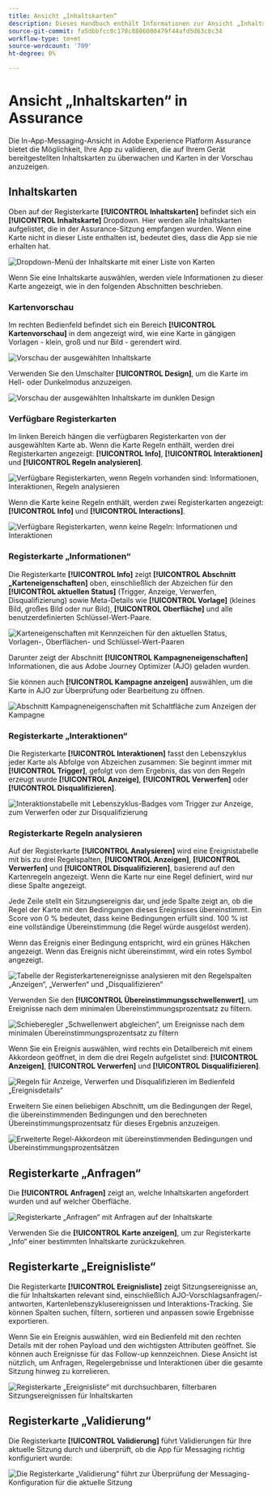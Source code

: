 ```yaml
---
title: Ansicht „Inhaltskarten“
description: Dieses Handbuch enthält Informationen zur Ansicht „Inhaltskarten“ in Adobe Experience Platform Assurance.
source-git-commit: fa5dbbfcc0c178c8886000479f44afd5d63c8c34
workflow-type: tm+mt
source-wordcount: '709'
ht-degree: 0%

---
```


# Ansicht „Inhaltskarten“ in Assurance

Die In-App-Messaging-Ansicht in Adobe Experience Platform Assurance bietet die Möglichkeit, Ihre App zu validieren, die auf Ihrem Gerät bereitgestellten Inhaltskarten zu überwachen und Karten in der Vorschau anzuzeigen.

## Inhaltskarten

Oben auf der Registerkarte **[!UICONTROL Inhaltskarten]** befindet sich ein **[!UICONTROL Inhaltskarte]** Dropdown. Hier werden alle Inhaltskarten aufgelistet, die in der Assurance-Sitzung empfangen wurden. Wenn eine Karte nicht in dieser Liste enthalten ist, bedeutet dies, dass die App sie nie erhalten hat.

![Dropdown-Menü der Inhaltskarte mit einer Liste von Karten](./images/content-cards/dropdown.png)

Wenn Sie eine Inhaltskarte auswählen, werden viele Informationen zu dieser Karte angezeigt, wie in den folgenden Abschnitten beschrieben.

### Kartenvorschau

Im rechten Bedienfeld befindet sich ein Bereich **[!UICONTROL Kartenvorschau]** in dem angezeigt wird, wie eine Karte in gängigen Vorlagen - klein, groß und nur Bild - gerendert wird.

![Vorschau der ausgewählten Inhaltskarte](./images/content-cards/preview.png)

Verwenden Sie den Umschalter **[!UICONTROL Design]**, um die Karte im Hell- oder Dunkelmodus anzuzeigen.

![Vorschau der ausgewählten Inhaltskarte im dunklen Design](./images/content-cards/preview-dark.png)

### Verfügbare Registerkarten

Im linken Bereich hängen die verfügbaren Registerkarten von der ausgewählten Karte ab. Wenn die Karte Regeln enthält, werden drei Registerkarten angezeigt: **[!UICONTROL Info]**, **[!UICONTROL Interaktionen]** und **[!UICONTROL Regeln analysieren]**.

![Verfügbare Registerkarten, wenn Regeln vorhanden sind: Informationen, Interaktionen, Regeln analysieren](./images/content-cards/tabs-with-rules.png)

Wenn die Karte keine Regeln enthält, werden zwei Registerkarten angezeigt: **[!UICONTROL Info]** und **[!UICONTROL Interactions]**.

![Verfügbare Registerkarten, wenn keine Regeln: Informationen und Interaktionen](./images/content-cards/tabs-no-rules.png)

### Registerkarte „Informationen“

Die Registerkarte **[!UICONTROL Info]** zeigt **[!UICONTROL Abschnitt „Karteneigenschaften]** oben, einschließlich der Abzeichen für den **[!UICONTROL aktuellen Status]** (Trigger, Anzeige, Verwerfen, Disqualifizierung) sowie Meta-Details wie **[!UICONTROL Vorlage]** (kleines Bild, großes Bild oder nur Bild), **[!UICONTROL Oberfläche]** und alle benutzerdefinierten Schlüssel-Wert-Paare.

![Karteneigenschaften mit Kennzeichen für den aktuellen Status, Vorlagen-, Oberflächen- und Schlüssel-Wert-Paaren](./images/content-cards/card-properties.png)

Darunter zeigt der Abschnitt **[!UICONTROL Kampagneneigenschaften]** Informationen, die aus Adobe Journey Optimizer (AJO) geladen wurden.

Sie können auch **[!UICONTROL Kampagne anzeigen]** auswählen, um die Karte in AJO zur Überprüfung oder Bearbeitung zu öffnen.

![Abschnitt Kampagneneigenschaften mit Schaltfläche zum Anzeigen der Kampagne](./images/content-cards/campaign-properties.png)

### Registerkarte „Interaktionen“

Die Registerkarte **[!UICONTROL Interaktionen]** fasst den Lebenszyklus jeder Karte als Abfolge von Abzeichen zusammen: Sie beginnt immer mit **[!UICONTROL Trigger]**, gefolgt von dem Ergebnis, das von den Regeln erzeugt wurde **[!UICONTROL Anzeige]**, **[!UICONTROL Verwerfen]** oder **[!UICONTROL Disqualifizieren]**.

![Interaktionstabelle mit Lebenszyklus-Badges vom Trigger zur Anzeige, zum Verwerfen oder zur Disqualifizierung](./images/content-cards/interactions-tab.png)

### Registerkarte Regeln analysieren

Auf der Registerkarte **[!UICONTROL Analysieren]** wird eine Ereignistabelle mit bis zu drei Regelspalten, **[!UICONTROL Anzeigen]**, **[!UICONTROL Verwerfen]** und **[!UICONTROL Disqualifizieren]**, basierend auf den Kartenregeln angezeigt. Wenn die Karte nur eine Regel definiert, wird nur diese Spalte angezeigt.

Jede Zeile stellt ein Sitzungsereignis dar, und jede Spalte zeigt an, ob die Regel der Karte mit den Bedingungen dieses Ereignisses übereinstimmt. Ein Score von 0 % bedeutet, dass keine Bedingungen erfüllt sind. 100 % ist eine vollständige Übereinstimmung (die Regel würde ausgelöst werden).

Wenn das Ereignis einer Bedingung entspricht, wird ein grünes Häkchen angezeigt. Wenn das Ereignis nicht übereinstimmt, wird ein rotes Symbol angezeigt.

![Tabelle der Registerkartenereignisse analysieren mit den Regelspalten „Anzeigen“, „Verwerfen“ und „Disqualifizieren“](./images/content-cards/rules-tab.png)

Verwenden Sie den **[!UICONTROL Übereinstimmungsschwellenwert]**, um Ereignisse nach dem minimalen Übereinstimmungsprozentsatz zu filtern.

![Schieberegler „Schwellenwert abgleichen“, um Ereignisse nach dem minimalen Übereinstimmungsprozentsatz zu filtern](./images/content-cards/match-threshold.png)

Wenn Sie ein Ereignis auswählen, wird rechts ein Detailbereich mit einem Akkordeon geöffnet, in dem die drei Regeln aufgelistet sind: **[!UICONTROL Anzeigen]**, **[!UICONTROL Verwerfen]** und **[!UICONTROL Disqualifizieren]**.

![Regeln für Anzeige, Verwerfen und Disqualifizieren im Bedienfeld „Ereignisdetails“](./images/content-cards/rules-panel.png)

Erweitern Sie einen beliebigen Abschnitt, um die Bedingungen der Regel, die übereinstimmenden Bedingungen und den berechneten Übereinstimmungsprozentsatz für dieses Ergebnis anzuzeigen.

![Erweiterte Regel-Akkordeon mit übereinstimmenden Bedingungen und Übereinstimmungsprozentsätzen](./images/content-cards/expanded-accordion.png)

## Registerkarte „Anfragen“

Die **[!UICONTROL Anfragen]** zeigt an, welche Inhaltskarten angefordert wurden und auf welcher Oberfläche.

![Registerkarte „Anfragen“ mit Anfragen auf der Inhaltskarte](./images/content-cards/requests-tab.png)

Verwenden Sie die **[!UICONTROL Karte anzeigen]**, um zur Registerkarte „Info“ einer bestimmten Inhaltskarte zurückzukehren.

## Registerkarte „Ereignisliste“

Die Registerkarte **[!UICONTROL Ereignisliste]** zeigt Sitzungsereignisse an, die für Inhaltskarten relevant sind, einschließlich AJO-Vorschlagsanfragen/-antworten, Kartenlebenszyklusereignissen und Interaktions-Tracking. Sie können Spalten suchen, filtern, sortieren und anpassen sowie Ergebnisse exportieren.

Wenn Sie ein Ereignis auswählen, wird ein Bedienfeld mit den rechten Details mit der rohen Payload und den wichtigsten Attributen geöffnet. Sie können auch Ereignisse für das Follow-up kennzeichnen. Diese Ansicht ist nützlich, um Anfragen, Regelergebnisse und Interaktionen über die gesamte Sitzung hinweg zu korrelieren.

![Registerkarte „Ereignisliste“ mit durchsuchbaren, filterbaren Sitzungsereignissen für Inhaltskarten](./images/content-cards/event-list.png)

## Registerkarte „Validierung“

Die Registerkarte **[!UICONTROL Validierung]** führt Validierungen für Ihre aktuelle Sitzung durch und überprüft, ob die App für Messaging richtig konfiguriert wurde:

![Die Registerkarte „Validierung“ führt zur Überprüfung der Messaging-Konfiguration für die aktuelle Sitzung](./images/content-cards/validation.png)
